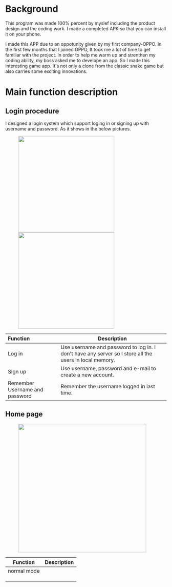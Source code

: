 # Background
This program was made 100% percent by myslef including the product design and the coding work. I made a completed APK so that you can install it on your phone. 

I made this APP due to an oppotunity given by my first company-OPPO. In the first few months that I joined OPPO, It took me a lot of time to get familiar with the project. In order to help me warm up and strenthen my coding ability, my boss asked me to develope an app. So I made this interesting game app. It's not only a clone from the classic snake game but also carries some exciting innovations.

# Main function description #

## Login procedure ## 

I designed a login system which support loging in or signing up with username and password. As it shows in the below pictures.

<figure class="half">
    <image src="https://github.com/kunlunli/Personal-Project/blob/main/Snake_App/images/login.jpg?raw=true" width=300>
    <image src="https://github.com/kunlunli/Personal-Project/blob/main/Snake_App/images/sign-up.jpg?raw=true" width=300>
</figure>

| Function                       | Description                                                  |
| :----------------------------- | ------------------------------------------------------------ |
| Log in                         | Use username and password to log in. I don't have any server so I store all the users in local memory. |
| Sign up                        | Use username, password and e-mail to create a new account.   |
| Remember Username and password | Remember the username logged in last time.                   |

## Home page ##

<figure>
	<image src="https://github.com/kunlunli/Personal-Project/blob/main/Snake_App/images/home.jpg?raw=true" width=400>
</figure>

| Function    | Description |
| ----------- | ----------- |
| normal mode |             |
|             |             |
|             |             |
|             |             |


